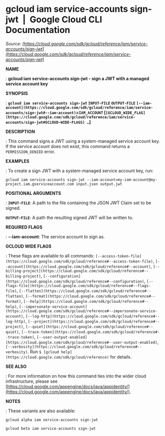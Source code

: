 # gcloud iam service-accounts sign-jwt  |  Google Cloud CLI Documentation

*Source: [https://cloud.google.com/sdk/gcloud/reference/iam/service-accounts/sign-jwt](https://cloud.google.com/sdk/gcloud/reference/iam/service-accounts/sign-jwt)*

**NAME**

: **gcloud iam service-accounts sign-jwt - sign a JWT with a managed service account key**

**SYNOPSIS**

: **`gcloud iam service-accounts sign-jwt` `INPUT-FILE` `OUTPUT-FILE` `[--iam-account](https://cloud.google.com/sdk/gcloud/reference/iam/service-accounts/sign-jwt#--iam-account)`=`IAM_ACCOUNT` [`[GCLOUD_WIDE_FLAG](https://cloud.google.com/sdk/gcloud/reference/iam/service-accounts/sign-jwt#GCLOUD-WIDE-FLAGS) …`]**

**DESCRIPTION**

: This command signs a JWT using a system-managed service account key.
If the service account does not exist, this command returns a
`PERMISSION_DENIED` error.

**EXAMPLES**

: To create a sign JWT with a system-managed service account key, run:

```
gcloud iam service-accounts sign-jwt --iam-account=my-iam-account@my-project.iam.gserviceaccount.com input.json output.jwt
```

**POSITIONAL ARGUMENTS**

: **`INPUT-FILE`**:
A path to the file containing the JSON JWT Claim set to be signed.

**`OUTPUT-FILE`**:
A path the resulting signed JWT will be written to.

**REQUIRED FLAGS**

: **--iam-account**:
The service account to sign as.

**GCLOUD WIDE FLAGS**

: These flags are available to all commands: `[--access-token-file](https://cloud.google.com/sdk/gcloud/reference#--access-token-file)`,
`[--account](https://cloud.google.com/sdk/gcloud/reference#--account)`, `[--billing-project](https://cloud.google.com/sdk/gcloud/reference#--billing-project)`,
`[--configuration](https://cloud.google.com/sdk/gcloud/reference#--configuration)`,
`[--flags-file](https://cloud.google.com/sdk/gcloud/reference#--flags-file)`,
`[--flatten](https://cloud.google.com/sdk/gcloud/reference#--flatten)`, `[--format](https://cloud.google.com/sdk/gcloud/reference#--format)`, `[--help](https://cloud.google.com/sdk/gcloud/reference#--help)`, `[--impersonate-service-account](https://cloud.google.com/sdk/gcloud/reference#--impersonate-service-account)`,
`[--log-http](https://cloud.google.com/sdk/gcloud/reference#--log-http)`,
`[--project](https://cloud.google.com/sdk/gcloud/reference#--project)`, `[--quiet](https://cloud.google.com/sdk/gcloud/reference#--quiet)`, `[--trace-token](https://cloud.google.com/sdk/gcloud/reference#--trace-token)`, `[--user-output-enabled](https://cloud.google.com/sdk/gcloud/reference#--user-output-enabled)`,
`[--verbosity](https://cloud.google.com/sdk/gcloud/reference#--verbosity)`.
Run `$ [gcloud help](https://cloud.google.com/sdk/gcloud/reference)` for details.

**SEE ALSO**

: For more information on how this command ties into the wider cloud
infrastructure, please see [https://cloud.google.com/appengine/docs/java/appidentity/](https://cloud.google.com/appengine/docs/java/appidentity/).

**NOTES**

: These variants are also available:

```
gcloud alpha iam service-accounts sign-jwt
```

```
gcloud beta iam service-accounts sign-jwt
```